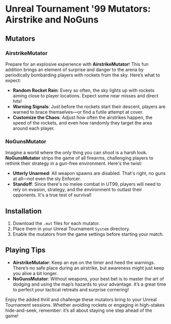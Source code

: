 # Unreal Tournament '99 Mutators: Airstrike and NoGuns

## Mutators

### AirstrikeMutator

Prepare for an explosive experience with **AirstrikeMutator**! This fun addition brings an element of surprise and danger to the arena by periodically bombarding players with rockets from the sky. Here’s what to expect:

- **Random Rocket Rain**: Every so often, the sky lights up with rockets aiming close to player locations. Expect some near misses and direct hits!
- **Warning Signals**: Just before the rockets start their descent, players are warned to brace themselves—or find a futile attempt at cover.
- **Customize the Chaos**: Adjust how often the airstrikes happen, the speed of the rockets, and even how randomly they target the area around each player.

### NoGunsMutator

Imagine a world where the only thing you can shoot is a harsh look. **NoGunsMutator** strips the game of all firearms, challenging players to rethink their strategy in a gun-free environment. Here's the twist:

- **Utterly Unarmed**: All weapon spawns are disabled. That's right, no guns at all—not even the sly Enforcer.
- **Standoff**: Since there's no melee combat in UT99, players will need to rely on evasion, strategy, and the environment to outlast their opponents. It's a true test of survival!

## Installation

1. Download the `.mut` files for each mutator.
2. Place them in your Unreal Tournament `System` directory.
3. Enable the mutators from the game settings before starting your match.

## Playing Tips

- **AirstrikeMutator**: Keep an eye on the timer and heed the warnings. There’s no safe place during an airstrike, but awareness might just keep you alive a bit longer.
- **NoGunsMutator**: Without weapons, your best bet is to master the art of dodging and using the map’s hazards to your advantage. It’s a great time to perfect your tactical retreats and surprise cornering!

Enjoy the added thrill and challenge these mutators bring to your Unreal Tournament sessions. Whether avoiding rockets or engaging in high-stakes hide-and-seek, remember: it’s all about staying one step ahead of the game!
